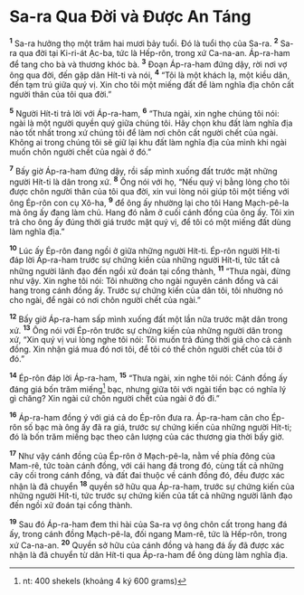 # Sa-ra Qua Ðời và Ðược An Táng

<sup><b>1</b></sup> Sa-ra hưởng thọ một trăm hai mươi bảy tuổi. Ðó là tuổi thọ của Sa-ra. <sup><b>2</b></sup> Sa-ra qua đời tại Ki-ri-át Ạc-ba, tức là Hếp-rôn, trong xứ Ca-na-an. Áp-ra-ham để tang cho bà và thương khóc bà. <sup><b>3</b></sup> Ðoạn Áp-ra-ham đứng dậy, rời nơi vợ ông qua đời, đến gặp dân Hít-ti và nói, <sup><b>4</b></sup> “Tôi là một khách lạ, một kiều dân, đến tạm trú giữa quý vị. Xin cho tôi một miếng đất để làm nghĩa địa chôn cất người thân của tôi qua đời.”

<sup><b>5</b></sup> Người Hít-ti trả lời với Áp-ra-ham, <sup><b>6</b></sup> “Thưa ngài, xin nghe chúng tôi nói: ngài là một người quyền quý giữa chúng tôi. Hãy chọn khu đất làm nghĩa địa nào tốt nhất trong xứ chúng tôi để làm nơi chôn cất người chết của ngài. Không ai trong chúng tôi sẽ giữ lại khu đất làm nghĩa địa của mình khi ngài muốn chôn người chết của ngài ở đó.”

<sup><b>7</b></sup> Bấy giờ Áp-ra-ham đứng dậy, rồi sấp mình xuống đất trước mặt những người Hít-ti là dân trong xứ. <sup><b>8</b></sup> Ông nói với họ, “Nếu quý vị bằng lòng cho tôi được chôn người thân của tôi qua đời, xin vui lòng nói giúp tôi một tiếng với ông Ép-rôn con cụ Xô-ha, <sup><b>9</b></sup> để ông ấy nhường lại cho tôi Hang Mạch-pê-la mà ông ấy đang làm chủ. Hang đó nằm ở cuối cánh đồng của ông ấy. Tôi xin trả cho ông ấy đúng thời giá trước mặt quý vị, để tôi có một miếng đất dùng làm nghĩa địa.”

<sup><b>10</b></sup> Lúc ấy Ép-rôn đang ngồi ở giữa những người Hít-ti. Ép-rôn người Hít-ti đáp lời Áp-ra-ham trước sự chứng kiến của những người Hít-ti, tức tất cả những người lãnh đạo đến ngồi xử đoán tại cổng thành, <sup><b>11</b></sup> “Thưa ngài, đừng như vậy. Xin nghe tôi nói: Tôi nhường cho ngài nguyên cánh đồng và cái hang trong cánh đồng ấy. Trước sự chứng kiến của dân tôi, tôi nhường nó cho ngài, để ngài có nơi chôn người chết của ngài.”

<sup><b>12</b></sup> Bấy giờ Áp-ra-ham sấp mình xuống đất một lần nữa trước mặt dân trong xứ. <sup><b>13</b></sup> Ông nói với Ép-rôn trước sự chứng kiến của những người dân trong xứ, “Xin quý vị vui lòng nghe tôi nói: Tôi muốn trả đúng thời giá cho cả cánh đồng. Xin nhận giá mua đó nơi tôi, để tôi có thể chôn người chết của tôi ở đó.”

<sup><b>14</b></sup> Ép-rôn đáp lời Áp-ra-ham, <sup><b>15</b></sup> “Thưa ngài, xin nghe tôi nói: Cánh đồng ấy đáng giá bốn trăm miếng[^1-e13bdc92-b680-4cf4-bde6-b9de3ce4488c] bạc, nhưng giữa tôi với ngài tiền bạc có nghĩa lý gì chăng? Xin ngài cứ chôn người chết của ngài ở đó đi.”

<sup><b>16</b></sup> Áp-ra-ham đồng ý với giá cả do Ép-rôn đưa ra. Áp-ra-ham cân cho Ép-rôn số bạc mà ông ấy đã ra giá, trước sự chứng kiến của những người Hít-ti; đó là bốn trăm miếng bạc theo cân lượng của các thương gia thời bấy giờ.

<sup><b>17</b></sup> Như vậy cánh đồng của Ép-rôn ở Mạch-pê-la, nằm về phía đông của Mam-rê, tức toàn cánh đồng, với cái hang đá trong đó, cùng tất cả những cây cối trong cánh đồng, và đất đai thuộc về cánh đồng đó, đều được xác nhận là đã chuyển <sup><b>18</b></sup> quyền sở hữu qua Áp-ra-ham, trước sự chứng kiến của những người Hít-ti, tức trước sự chứng kiến của tất cả những người lãnh đạo đến ngồi xử đoán tại cổng thành.

<sup><b>19</b></sup> Sau đó Áp-ra-ham đem thi hài của Sa-ra vợ ông chôn cất trong hang đá ấy, trong cánh đồng Mạch-pê-la, đối ngang Mam-rê, tức là Hếp-rôn, trong xứ Ca-na-an. <sup><b>20</b></sup> Quyền sở hữu của cánh đồng và hang đá ấy đã được xác nhận là đã chuyển từ dân Hít-ti qua Áp-ra-ham để ông dùng làm nghĩa địa.

[^1-e13bdc92-b680-4cf4-bde6-b9de3ce4488c]: nt: 400 shekels (khoảng 4 ký 600 grams)
